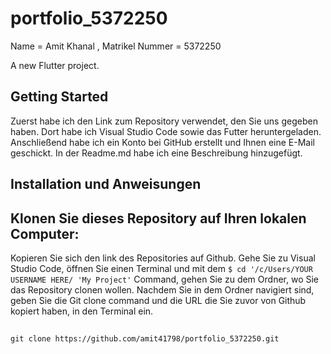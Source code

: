 # portfolio_5372250
Name = Amit Khanal ,
Matrikel Nummer = 5372250

A new Flutter project.

## Getting Started

Zuerst habe ich den Link zum Repository verwendet, den Sie uns gegeben haben. Dort habe ich Visual Studio Code sowie das Futter heruntergeladen. Anschließend habe ich ein Konto bei GitHub erstellt und Ihnen eine E-Mail geschickt. In der Readme.md habe ich eine Beschreibung hinzugefügt.

## Installation und Anweisungen
## Klonen Sie dieses Repository auf Ihren lokalen Computer: 
Kopieren Sie sich den link des Repositories auf Github. Gehe Sie zu Visual Studio Code, öffnen Sie einen Terminal und mit dem `$ cd '/c/Users/YOUR USERNAME HERE/ 'My Project'` Command, gehen Sie zu dem Ordner, wo Sie das Repository clonen wollen. Nachdem Sie in dem Ordner navigiert sind, geben Sie die Git clone command und die URL die Sie zuvor von Github kopiert haben, in den Terminal ein.
##
```
git clone https://github.com/amit41798/portfolio_5372250.git
```

